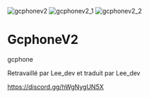 ![gcphonev2](https://user-images.githubusercontent.com/49000109/114044311-68220900-9887-11eb-9cc6-0c0d8f40c4df.PNG)
![gcphonev2_1](https://user-images.githubusercontent.com/49000109/114044350-740dcb00-9887-11eb-897f-0e9815f556c9.PNG)
![gcphonev2_2](https://user-images.githubusercontent.com/49000109/114044369-78d27f00-9887-11eb-80ae-e134b4cdffeb.PNG)
# GcphoneV2
gcphone 

Retravaillé par Lee_dev et traduit par Lee_dev

https://discord.gg/hWgNygUN5X
